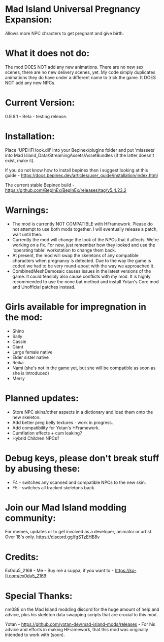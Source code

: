 # Mad Island Universal Pregnancy Expansion:
Allows more NPC chracters to get pregnant and give birth.

# What it does not do:
The mod DOES NOT add any new animations. There are no new sex scenes, there are no new delivery scenes, yet. My code simply duplicates animations they do have under a different name to trick the game.
It DOES NOT add any new NPCs.

# Current Version:
0.9.9.1 - Beta - testing release.

# Installation:
Place 'UPEHFHook.dll' into your Bepinex/plugins folder and put 'miassets' into Mad Island_Data/StreamingAssets/AssetBundles (if the latter doesn't exist, make it).

If you do not know how to install bepinex then I suggest looking at this guide - https://docs.bepinex.dev/articles/user_guide/installation/index.html

The current stable Bepinex build - https://github.com/BepInEx/BepInEx/releases/tag/v5.4.23.2

# Warnings:
- The mod is currently NOT COMPATIBLE with HFramework. Please do not attempt to use both mods together. I will eventually release a patch, wait until then.
- Currently the mod will change the look of the NPCs that it affects. We're working on a fix. For now, just remember how they looked and use the 'operating table' workstation to change them back.
- At present, the mod will swap the skeletons of any compatible characters when pregnancy is detected. Due to the way the game is coded we had to be very round-about with the way we approached it.
- CombinedMeshDemosaic causes issues in the latest versions of the game. It could feasibly also cause conflicts with my mod. It is highly recommended to use the none.bat method and install Yotan's Core mod and Unofficial patches instead.

# Girls available for impregnation in the mod:
- Shino
- Sally
- Cassie
- Giant
- Large female native
- Elder sister native
- Reika
- Nami (she's not in the game yet, but she will be compatible as soon as she is introduced)
- Merry

# Planned updates:
- Store NPC skins/other aspects in a dictionary and load them onto the new skeleton.
- Add better preg belly textures - work in progress.
- Add compatibility for Yotan's HFramework.
- Cumflation effects + cum leaking?
- Hybrid Children NPCs?

# Debug keys, please don't break stuff by abusing these:
- F4 - switches any scanned and compatible NPCs to the new skin.
- F5 - switches all tracked skeletons back.

# Join our Mad Island modding community:
For memes, updates or to get involved as a developer, animator or artist. Over 18's only.
https://discord.gg/fgSTzEHB8v

# Credits:
Ex0du5_2169 - Me - Buy me a cuppa, if you want to - https://ko-fi.com/ex0du5_2169

# Special Thanks:
nm088 on the Mad Island modding discord for the huge amount of help and advice, plus his skeleton data swapping scripts that are crucial to this mod.

Yotan - https://github.com/yotan-dev/mad-island-mods/releases - For his advice and efforts in making HFramework, that this mod was originally intended to work with (soon).
